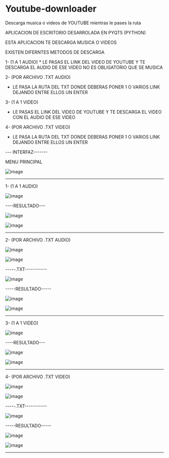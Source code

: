 # Youtube-downloader
Descarga musica o videos de YOUTUBE mientras le pases la ruta

APLICACION DE ESCRITORIO DESARROLADA EN PYQT5 (PYTHON)

ESTA APLICACION TE DESCARGA MUSICA O VIDEOS

EXISTEN DIFERNTES METODOS DE DESCARGA

1- (1 A 1 AUDIO)
    * LE PASAS EL LINK DEL VIDEO DE YOUTUBE Y TE DESCARGA EL AUDIO DE ESE VIDEO NO ES OBLIGATORIO QUE SE MUSICA 
    
2- (POR ARCHIVO .TXT AUDIO)
  * LE PASA LA RUTA DEL TXT DONDE DEBERAS PONER 1 O VARIOS LINK DEJANDO ENTRE ELLOS UN ENTER
  
3- (1 A 1 VIDEO)
   * LE PASAS EL LINK DEL VIDEO DE YOUTUBE Y TE DESCARGA EL VIDEO CON EL AUDIO DE ESE VIDEO 
   
4- (POR ARCHIVO .TXT VIDEO)
  * LE PASA LA RUTA DEL TXT DONDE DEBERAS PONER 1 O VARIOS LINK DEJANDO ENTRE ELLOS UN ENTER
  
  
  --- INTERFAZ-------
  
MENU PRINCIPAL
  
![image](https://user-images.githubusercontent.com/60913160/228117547-5047a92b-637f-438f-bbe4-110ce9a86230.png)
  
-------------------------------------------------------------------------------------------------------------------


1- (1 A 1 AUDIO)

![image](https://user-images.githubusercontent.com/60913160/228117735-79ada18a-7e85-4b22-80c6-ef23ae65488f.png)

----RESULTADO---

![image](https://user-images.githubusercontent.com/60913160/228117913-e5f642b7-39ce-43d4-aeef-9e1bf851d69a.png)


![image](https://user-images.githubusercontent.com/60913160/228117996-5b09dee9-d5d1-43d1-a620-0f423737ff46.png)



-------------------------------------------------------------------------------------------------------------------



2- (POR ARCHIVO .TXT AUDIO)

![image](https://user-images.githubusercontent.com/60913160/228118067-d2a5c9b0-2e6d-464d-b4f4-9ffd44ca44c3.png)


![image](https://user-images.githubusercontent.com/60913160/228118328-957ceb49-8f86-4aed-a7de-185221261de2.png)



-----.TXT-----------


![image](https://user-images.githubusercontent.com/60913160/228118219-ae255a66-e457-45b9-b080-03959f6b4c94.png)


-----RESULTADO-----

![image](https://user-images.githubusercontent.com/60913160/228118496-6ce1d8d4-b9ae-425b-be02-780187e3a606.png)


![image](https://user-images.githubusercontent.com/60913160/228118537-9d98312f-618b-485e-957c-d92714683d14.png)

-------------------------------------------------------------------------------------------------------------------



3- (1 A 1 VIDEO)

![image](https://user-images.githubusercontent.com/60913160/228118699-27c94341-46c4-4c65-aaee-1bbb6e597b30.png)


----RESULTADO---

![image](https://user-images.githubusercontent.com/60913160/228118793-052ea3bc-9da6-4bc1-82d9-14998c139e97.png)


![image](https://user-images.githubusercontent.com/60913160/228118855-660b10ed-afe2-4e2f-bb49-a98e52d1258e.png)


-------------------------------------------------------------------------------------------------------------------

4- (POR ARCHIVO .TXT VIDEO)

![image](https://user-images.githubusercontent.com/60913160/228118067-d2a5c9b0-2e6d-464d-b4f4-9ffd44ca44c3.png)


![image](https://user-images.githubusercontent.com/60913160/228119325-dafd92f5-b5df-43d1-96f7-7828c33243cf.png)




-----.TXT-----------

![image](https://user-images.githubusercontent.com/60913160/228119261-921623a5-a9b6-459c-8ed7-6ea7f3934f5d.png)




-----RESULTADO-----

![image](https://user-images.githubusercontent.com/60913160/228119522-f440fdfa-b827-46dc-aa24-39dd99067268.png)





![image](https://user-images.githubusercontent.com/60913160/228119587-b63f74f6-2bce-43ab-b1fd-e8a4da3b3bd2.png)


-------------------------------------------------------------------------------------------------------------------




